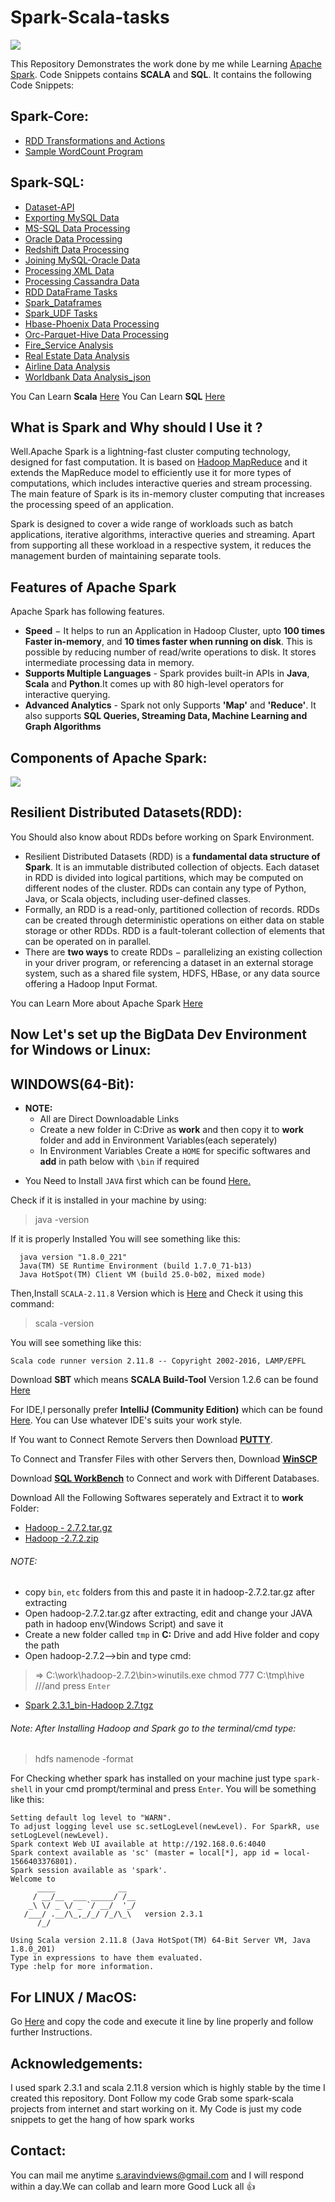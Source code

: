 # Spark-Scala-tasks

![](https://github.com/i-m-aravind/spark-scala-tasks/blob/master/Apache%20Spark%20Logo.png)

This Repository Demonstrates the work done by me while Learning [Apache Spark](http://spark.apache.org/). Code Snippets contains **SCALA** and **SQL**. It contains the following Code Snippets:

## Spark-Core:
* [RDD Transformations and Actions](https://github.com/i-m-aravind/spark-scala-tasks/blob/master/sparkcore/RDDTransformationsActions.scala)
* [Sample WordCount Program](https://github.com/i-m-aravind/spark-scala-tasks/blob/master/sparkcore/wordcount.scala)

## Spark-SQL:
* [Dataset-API](https://github.com/i-m-aravind/spark-scala-tasks/blob/master/sparksql/Dataset-API.scala)
* [Exporting MySQL Data](https://github.com/i-m-aravind/spark-scala-tasks/blob/master/sparksql/Export_MySql_data.scala)
* [MS-SQL Data Processing](https://github.com/i-m-aravind/spark-scala-tasks/blob/master/sparksql/get_MSSqlData.scala)
* [Oracle Data Processing](https://github.com/i-m-aravind/spark-scala-tasks/blob/master/sparksql/get_Oracledata.scala)
* [Redshift Data Processing](https://github.com/i-m-aravind/spark-scala-tasks/blob/master/sparksql/get_Redshiftdata.scala)
* [Joining MySQL-Oracle Data](https://github.com/i-m-aravind/spark-scala-tasks/blob/master/sparksql/join_MySql-Oracle_Data.scala)
* [Processing XML Data](https://github.com/i-m-aravind/spark-scala-tasks/blob/master/sparksql/process_XML_data.scala)
* [Processing Cassandra Data](https://github.com/i-m-aravind/spark-scala-tasks/blob/master/sparksql/process_cassandra_data.scala)
* [RDD DataFrame Tasks](https://github.com/i-m-aravind/spark-scala-tasks/blob/master/sparksql/rdd_dataframe_tasks.scala)
* [Spark_Dataframes](https://github.com/i-m-aravind/spark-scala-tasks/blob/master/sparksql/spark_dataframes.scala)
* [Spark_UDF Tasks](https://github.com/i-m-aravind/spark-scala-tasks/blob/master/sparksql/spark_udf_tasks.scala)
* [Hbase-Phoenix Data Processing](https://github.com/i-m-aravind/spark-scala-tasks/blob/master/sparksql/Hbase-pheonix_data.scala)
* [Orc-Parquet-Hive Data Processing](https://github.com/i-m-aravind/spark-scala-tasks/blob/master/sparksql/Orc-Parquet-Hive_Data.scala)
* [Fire_Service Analysis](https://github.com/i-m-aravind/spark-scala-tasks/blob/master/sparksql/Fire_Dept_Call_Service_analysis_POC.scala)
* [Real Estate Data Analysis](https://github.com/i-m-aravind/spark-scala-tasks/blob/master/sparksql/RealEstate_data_analysis.scala)
* [Airline Data Analysis](https://github.com/i-m-aravind/spark-scala-tasks/blob/master/sparksql/airlinedataanalysis_csv.scala)
* [Worldbank Data Analysis_json](https://github.com/i-m-aravind/spark-scala-tasks/blob/master/sparksql/worldbankdatanalysis_json.scala)

You Can Learn **Scala** [Here](https://twitter.github.io/scala_school/)
You Can Learn **SQL** [Here](https://www.w3schools.com/sql/)

## What is Spark and Why should I Use it ?

Well.Apache Spark is a lightning-fast cluster computing technology, designed for fast computation. It is based on [Hadoop MapReduce](https://data-flair.training/blogs/hadoop-mapreduce-tutorial/) and it extends the MapReduce model to efficiently use it for more types of computations, which includes interactive queries and stream processing. The main feature of Spark is its in-memory cluster computing that increases the processing speed of an application.

Spark is designed to cover a wide range of workloads such as batch applications, iterative algorithms, interactive queries and streaming. Apart from supporting all these workload in a respective system, it reduces the management burden of maintaining separate tools.

## Features of Apache Spark

Apache Spark has following features.
- **Speed** − It helps to run an Application in Hadoop Cluster, upto **100 times Faster in-memory**, and **10 times faster when running   on disk**. This is possible by reducing number of read/write operations to disk. It stores intermediate processing data in memory.
- **Supports Multiple Languages** - Spark provides built-in APIs in **Java**, **Scala** and **Python**.It comes up with 80 high-level     operators for interactive querying.
- **Advanced Analytics** - Spark not only Supports **'Map'** and **'Reduce'**. It also supports **SQL Queries, Streaming Data, Machine   Learning and Graph Algorithms**

## Components of Apache Spark:
![](https://github.com/i-m-aravind/spark-scala-tasks/blob/master/apache-spark-ecosystem-components.jpg)

## Resilient Distributed Datasets(RDD):

You Should also know about RDDs before working on Spark Environment. 
- Resilient Distributed Datasets (RDD) is a **fundamental data structure of Spark**. It is an immutable distributed collection of objects.     Each dataset in RDD is divided into logical partitions, which may be computed on different nodes of the cluster. RDDs can contain any   type of Python, Java, or Scala objects, including user-defined classes.
- Formally, an RDD is a read-only, partitioned collection of records. RDDs can be created through deterministic operations on either       data on stable storage or other RDDs. RDD is a fault-tolerant collection of elements that can be operated on in parallel.
- There are **two ways** to create RDDs − parallelizing an existing collection in your driver program, or referencing a dataset in an     external storage system, such as a shared file system, HDFS, HBase, or any data source offering a Hadoop Input Format.

You can Learn More about Apache Spark [Here](https://data-flair.training/blogs/spark-tutorial/)

## Now Let's set up the BigData Dev Environment for Windows or Linux:

## WINDOWS(64-Bit): 
- **NOTE:** 
    - All are Direct Downloadable Links
    - Create a new folder in C:Drive as **work** and then copy it to **work** folder and add in Environment Variables(each seperately)
    - In Environment Variables Create a `HOME` for specific softwares and **add** in path below with `\bin` if required

* You Need to Install `JAVA` first which can be found [Here.](https://www.oracle.com/technetwork/java/javase/downloads/jdk8-downloads-2133151.html)

 Check if it is installed in your machine by using:

> java -version

If it is properly Installed You will see something like this:

```  
  java version "1.8.0_221" 
  Java(TM) SE Runtime Environment (build 1.7.0_71-b13) 
  Java HotSpot(TM) Client VM (build 25.0-b02, mixed mode)
```

Then,Install `SCALA-2.11.8` Version which is [Here](https://downloads.lightbend.com/scala/2.11.8/scala-2.11.8.msi) and Check it using
this command:

> scala -version

You will see something like this:

```
Scala code runner version 2.11.8 -- Copyright 2002-2016, LAMP/EPFL
```

Download **SBT** which means **SCALA Build-Tool** Version 1.2.6 can be found [Here](https://piccolo.link/sbt-1.2.6.msi)

For IDE,I personally prefer **IntelliJ (Community Edition)** which can be found [Here](https://www.jetbrains.com/idea/download/download-thanks.html?platform=windows&code=IIC). You can Use whatever IDE's suits your work style.

If You want to Connect Remote Servers then Download [**PUTTY**](https://the.earth.li/~sgtatham/putty/latest/w64/putty-64bit-0.70-installer.msi).

To Connect and Transfer Files with other Servers then, Download [**WinSCP**](https://winscp.net/download/WinSCP-5.13.5-Setup.exe)

Download [**SQL WorkBench**](https://www.sql-workbench.eu/archive/Workbench-Build123.zip) to Connect and work with Different Databases. 

Download All the Following Softwares seperately and Extract it to **work** Folder:
- [Hadoop - 2.7.2.tar.gz](https://archive.apache.org/dist/hadoop/core/hadoop-2.7.2/hadoop-2.7.2.tar.gz)
- [Hadoop -2.7.2.zip](https://drive.google.com/file/d/1gaTqmmnvPUJTXnnckpEYFrRsyLFZroex/view?usp=sharing_eip&ts=5a79a2ec)
###### NOTE: 
 * copy `bin`, `etc` folders from this and paste it in hadoop-2.7.2.tar.gz after extracting
 * Open hadoop-2.7.2.tar.gz after extracting, edit and change your JAVA path in hadoop env(Windows Script) and save it 
 * Create a new folder called `tmp` in **C:** Drive and add Hive folder and copy the path
 * Open hadoop-2.7.2-->bin and type cmd:
 > => C:\work\hadoop-2.7.2\bin>winutils.exe  chmod 777  C:\tmp\hive      ///and press `Enter`

- [Spark 2.3.1_bin-Hadoop 2.7.tgz](http://mirrors.estointernet.in/apache/spark/spark-2.3.1/spark-2.3.1-bin-hadoop2.7.tgz) 
###### Note: After Installing Hadoop and Spark go to the terminal/cmd type:

> hdfs namenode -format

For Checking whether spark has installed on your machine just type `spark-shell` in your cmd prompt/terminal and press `Enter`.
You will be something like this:

```
Setting default log level to "WARN".
To adjust logging level use sc.setLogLevel(newLevel). For SparkR, use setLogLevel(newLevel).
Spark context Web UI available at http://192.168.0.6:4040
Spark context available as 'sc' (master = local[*], app id = local-1566403376801).
Spark session available as 'spark'.
Welcome to
      ____              __
     / __/__  ___ _____/ /__
    _\ \/ _ \/ _ `/ __/  '_/
   /___/ .__/\_,_/_/ /_/\_\   version 2.3.1
      /_/

Using Scala version 2.11.8 (Java HotSpot(TM) 64-Bit Server VM, Java 1.8.0_201)
Type in expressions to have them evaluated.
Type :help for more information.
```
## For LINUX / MacOS:

Go [Here](https://github.com/i-m-aravind/spark-scala-tasks/blob/master/hadoop%20spark%20ecosystem%20installation%20in%20Ubuntu.txt) and copy the code and execute it line by line properly and follow further Instructions.


## Acknowledgements:
I used spark 2.3.1 and scala 2.11.8 version which is highly stable by the time I created this repository. Dont Follow my code Grab some spark-scala projects from internet and start working on it. My Code is just my code snippets to get the hang of how spark works

## Contact:
You can mail me anytime s.aravindviews@gmail.com and I will respond within a day.We can collab and learn more
Good Luck all :thumbsup:

